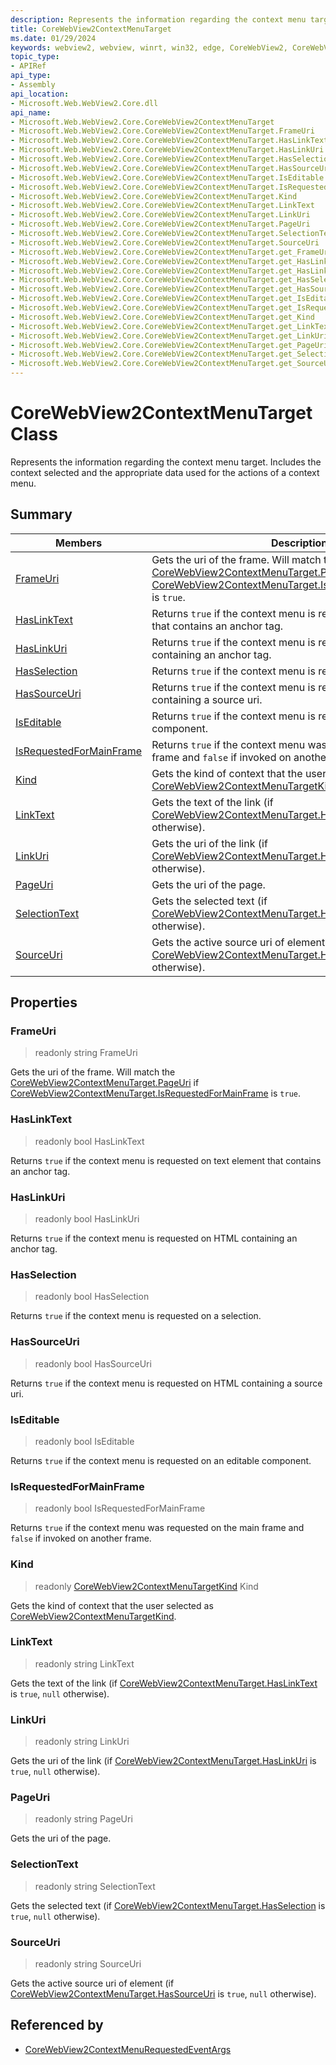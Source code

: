 ```yaml
---
description: Represents the information regarding the context menu target. Includes the context selected and the appropriate data used for the actions of a context menu.
title: CoreWebView2ContextMenuTarget
ms.date: 01/29/2024
keywords: webview2, webview, winrt, win32, edge, CoreWebView2, CoreWebView2Controller, browser control, edge html, CoreWebView2ContextMenuTarget
topic_type:
- APIRef
api_type:
- Assembly
api_location:
- Microsoft.Web.WebView2.Core.dll
api_name:
- Microsoft.Web.WebView2.Core.CoreWebView2ContextMenuTarget
- Microsoft.Web.WebView2.Core.CoreWebView2ContextMenuTarget.FrameUri
- Microsoft.Web.WebView2.Core.CoreWebView2ContextMenuTarget.HasLinkText
- Microsoft.Web.WebView2.Core.CoreWebView2ContextMenuTarget.HasLinkUri
- Microsoft.Web.WebView2.Core.CoreWebView2ContextMenuTarget.HasSelection
- Microsoft.Web.WebView2.Core.CoreWebView2ContextMenuTarget.HasSourceUri
- Microsoft.Web.WebView2.Core.CoreWebView2ContextMenuTarget.IsEditable
- Microsoft.Web.WebView2.Core.CoreWebView2ContextMenuTarget.IsRequestedForMainFrame
- Microsoft.Web.WebView2.Core.CoreWebView2ContextMenuTarget.Kind
- Microsoft.Web.WebView2.Core.CoreWebView2ContextMenuTarget.LinkText
- Microsoft.Web.WebView2.Core.CoreWebView2ContextMenuTarget.LinkUri
- Microsoft.Web.WebView2.Core.CoreWebView2ContextMenuTarget.PageUri
- Microsoft.Web.WebView2.Core.CoreWebView2ContextMenuTarget.SelectionText
- Microsoft.Web.WebView2.Core.CoreWebView2ContextMenuTarget.SourceUri
- Microsoft.Web.WebView2.Core.CoreWebView2ContextMenuTarget.get_FrameUri
- Microsoft.Web.WebView2.Core.CoreWebView2ContextMenuTarget.get_HasLinkText
- Microsoft.Web.WebView2.Core.CoreWebView2ContextMenuTarget.get_HasLinkUri
- Microsoft.Web.WebView2.Core.CoreWebView2ContextMenuTarget.get_HasSelection
- Microsoft.Web.WebView2.Core.CoreWebView2ContextMenuTarget.get_HasSourceUri
- Microsoft.Web.WebView2.Core.CoreWebView2ContextMenuTarget.get_IsEditable
- Microsoft.Web.WebView2.Core.CoreWebView2ContextMenuTarget.get_IsRequestedForMainFrame
- Microsoft.Web.WebView2.Core.CoreWebView2ContextMenuTarget.get_Kind
- Microsoft.Web.WebView2.Core.CoreWebView2ContextMenuTarget.get_LinkText
- Microsoft.Web.WebView2.Core.CoreWebView2ContextMenuTarget.get_LinkUri
- Microsoft.Web.WebView2.Core.CoreWebView2ContextMenuTarget.get_PageUri
- Microsoft.Web.WebView2.Core.CoreWebView2ContextMenuTarget.get_SelectionText
- Microsoft.Web.WebView2.Core.CoreWebView2ContextMenuTarget.get_SourceUri
---
```


# CoreWebView2ContextMenuTarget Class



Represents the information regarding the context menu target. Includes the context selected and the appropriate data used for the actions of a context menu.

## Summary

Members|Description
--|--
[FrameUri](#frameuri) | Gets the uri of the frame. Will match the [CoreWebView2ContextMenuTarget.PageUri](corewebview2contextmenutarget.md#pageuri) if [CoreWebView2ContextMenuTarget.IsRequestedForMainFrame](corewebview2contextmenutarget.md#isrequestedformainframe) is `true`.
[HasLinkText](#haslinktext) | Returns `true` if the context menu is requested on text element that contains an anchor tag.
[HasLinkUri](#haslinkuri) | Returns `true` if the context menu is requested on HTML containing an anchor tag.
[HasSelection](#hasselection) | Returns `true` if the context menu is requested on a selection.
[HasSourceUri](#hassourceuri) | Returns `true` if the context menu is requested on HTML containing a source uri.
[IsEditable](#iseditable) | Returns `true` if the context menu is requested on an editable component.
[IsRequestedForMainFrame](#isrequestedformainframe) | Returns `true` if the context menu was requested on the main frame and `false` if invoked on another frame.
[Kind](#kind) | Gets the kind of context that the user selected as [CoreWebView2ContextMenuTargetKind](corewebview2contextmenutargetkind.md).
[LinkText](#linktext) | Gets the text of the link (if [CoreWebView2ContextMenuTarget.HasLinkText](corewebview2contextmenutarget.md#haslinktext) is `true`, `null` otherwise).
[LinkUri](#linkuri) | Gets the uri of the link (if [CoreWebView2ContextMenuTarget.HasLinkUri](corewebview2contextmenutarget.md#haslinkuri) is `true`, `null` otherwise).
[PageUri](#pageuri) | Gets the uri of the page.
[SelectionText](#selectiontext) | Gets the selected text (if [CoreWebView2ContextMenuTarget.HasSelection](corewebview2contextmenutarget.md#hasselection) is `true`, `null` otherwise).
[SourceUri](#sourceuri) | Gets the active source uri of element (if [CoreWebView2ContextMenuTarget.HasSourceUri](corewebview2contextmenutarget.md#hassourceuri) is `true`, `null` otherwise).

## Properties

### FrameUri

> readonly  string FrameUri

Gets the uri of the frame. Will match the [CoreWebView2ContextMenuTarget.PageUri](corewebview2contextmenutarget.md#pageuri) if [CoreWebView2ContextMenuTarget.IsRequestedForMainFrame](corewebview2contextmenutarget.md#isrequestedformainframe) is `true`.

### HasLinkText

> readonly  bool HasLinkText

Returns `true` if the context menu is requested on text element that contains an anchor tag.

### HasLinkUri

> readonly  bool HasLinkUri

Returns `true` if the context menu is requested on HTML containing an anchor tag.

### HasSelection

> readonly  bool HasSelection

Returns `true` if the context menu is requested on a selection.

### HasSourceUri

> readonly  bool HasSourceUri

Returns `true` if the context menu is requested on HTML containing a source uri.

### IsEditable

> readonly  bool IsEditable

Returns `true` if the context menu is requested on an editable component.

### IsRequestedForMainFrame

> readonly  bool IsRequestedForMainFrame

Returns `true` if the context menu was requested on the main frame and `false` if invoked on another frame.

### Kind

> readonly  [CoreWebView2ContextMenuTargetKind](corewebview2contextmenutargetkind.md) Kind

Gets the kind of context that the user selected as [CoreWebView2ContextMenuTargetKind](corewebview2contextmenutargetkind.md).

### LinkText

> readonly  string LinkText

Gets the text of the link (if [CoreWebView2ContextMenuTarget.HasLinkText](corewebview2contextmenutarget.md#haslinktext) is `true`, `null` otherwise).

### LinkUri

> readonly  string LinkUri

Gets the uri of the link (if [CoreWebView2ContextMenuTarget.HasLinkUri](corewebview2contextmenutarget.md#haslinkuri) is `true`, `null` otherwise).

### PageUri

> readonly  string PageUri

Gets the uri of the page.

### SelectionText

> readonly  string SelectionText

Gets the selected text (if [CoreWebView2ContextMenuTarget.HasSelection](corewebview2contextmenutarget.md#hasselection) is `true`, `null` otherwise).

### SourceUri

> readonly  string SourceUri

Gets the active source uri of element (if [CoreWebView2ContextMenuTarget.HasSourceUri](corewebview2contextmenutarget.md#hassourceuri) is `true`, `null` otherwise).






## Referenced by

- [CoreWebView2ContextMenuRequestedEventArgs](corewebview2contextmenurequestedeventargs.md)
